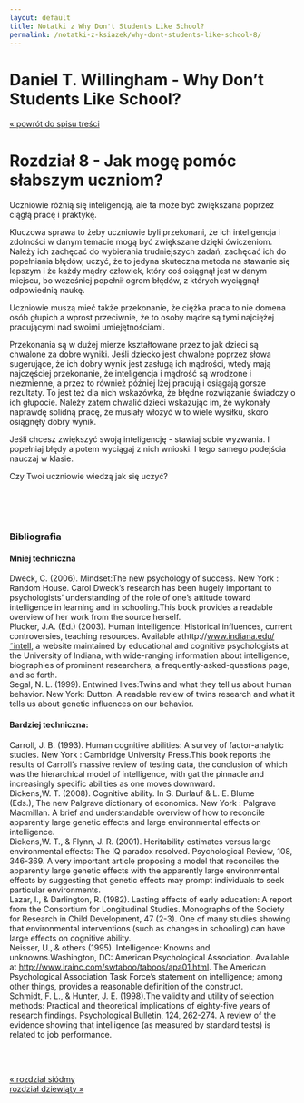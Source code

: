 ```yaml
---
layout: default
title: Notatki z Why Don't Students Like School?
permalink: /notatki-z-ksiazek/why-dont-students-like-school-8/
---
```


# Daniel T. Willingham - Why Don’t Students Like School?
<a href="/notatki-z-ksiazek/why-dont-students-like-school/">« powrót do spisu treści</a>
<br>

# Rozdział 8 - Jak mogę pomóc słabszym uczniom?

Uczniowie różnią się inteligencją, ale ta może być zwiększana poprzez ciągłą pracę i praktykę.

Kluczowa sprawa to żeby uczniowie byli przekonani, że ich inteligencja i zdolności w danym temacie mogą być zwiększane dzięki ćwiczeniom. Należy ich zachęcać do wybierania trudniejszych zadań, zachęcać ich do popełniania błędów, uczyć, że to jedyna skuteczna metoda na stawanie się lepszym i że każdy mądry człowiek, który coś osiągnął jest w danym miejscu, bo wcześniej popełnił ogrom błędów, z których wyciągnął odpowiednią naukę.

Uczniowie muszą mieć także przekonanie, że ciężka praca to nie domena osób głupich a wprost przeciwnie, że to osoby mądre są tymi najciężej pracującymi nad swoimi umiejętnościami.

Przekonania są w dużej mierze kształtowane przez to jak dzieci są chwalone za dobre wyniki. Jeśli dziecko jest chwalone poprzez słowa sugerujące, że ich dobry wynik jest zasługą ich mądrości, wtedy mają najczęściej przekonanie, że inteligencja i mądrość są wrodzone i niezmienne, a przez to również później lżej pracują i osiągają gorsze rezultaty. To jest też dla nich wskazówka, że błędne rozwiązanie świadczy o ich głupocie. Należy zatem chwalić dzieci wskazując im, że wykonały naprawdę solidną pracę, że musiały włozyć w to wiele wysiłku, skoro osiągnęły dobry wynik.

Jeśli chcesz zwiększyć swoją inteligencję - stawiaj sobie wyzwania. I popełniaj błędy a potem wyciągaj z nich wnioski. I tego samego podejścia nauczaj w klasie.

Czy Twoi uczniowie wiedzą jak się uczyć?


<br><br><br>

### Bibliografia

#### Mniej techniczna<br>
Dweck, C. (2006). Mindset:The new psychology of success. New York : Random House. Carol Dweck’s research has been hugely important to psychologists’ understanding of the role of one’s attitude toward intelligence in learning and in schooling.This book provides a readable overview of her work from the source herself.<br>
Plucker, J.A. (Ed.) (2003). Human intelligence: Historical influences, current controversies, teaching resources. Available athttp://www.indiana.edu/˜intell, a website maintained by educational and cognitive psychologists at the University of Indiana, with wide-ranging information about intelligence, biographies of prominent researchers, a frequently-asked-questions page, and so forth.<br>
Segal, N. L. (1999). Entwined lives:Twins and what they tell us about human behavior. New York: Dutton. A readable review of twins research and what it tells us about genetic influences on our behavior.




#### Bardziej techniczna:<br>
Carroll, J. B. (1993). Human cognitive abilities: A survey of factor-analytic studies. New York : Cambridge University Press.This book reports the results of Carroll’s massive review of testing data, the conclusion of which was the hierarchical model of intelligence, with gat the pinnacle and increasingly specific abilities as one moves downward.<br>
Dickens,W. T. (2008). Cognitive ability. In S. Durlauf & L. E. Blume (Eds.), The new Palgrave dictionary of economics. New York : Palgrave Macmillan. A brief and understandable overview of how to reconcile apparently large genetic effects and large environmental effects on intelligence.<br>
Dickens,W. T., & Flynn, J. R. (2001). Heritability estimates versus large environmental effects: The IQ paradox resolved. Psychological Review, 108, 346-369. A very important article proposing a model that reconciles the apparently large genetic effects with the apparently large environmental effects by suggesting that genetic effects may prompt individuals to seek particular environments.<br>
Lazar, I., & Darlington, R. (1982). Lasting effects of early education: A report from the Consortium for Longitudinal Studies. Monographs of the Society for Research in Child Development, 47 (2-3). One of many studies showing that environmental interventions (such as changes in schooling) can have large effects on cognitive ability.<br>
Neisser, U., & others (1995). Intelligence: Knowns and unknowns.Washington, DC: American Psychological Association. Available at http://www.lrainc.com/swtaboo/taboos/apa01.html. The American Psychological Association Task Force’s statement on intelligence; among other things, provides a reasonable definition of the construct.<br>
Schmidt, F. L., & Hunter, J. E. (1998).The validity and utility of selection methods: Practical and theoretical implications of eighty-five years of research findings. Psychological Bulletin, 124, 262-274. A review of the evidence showing that intelligence (as measured by standard tests) is related to job performance.



<br><br>

<div>
  <div class="col-sm-6">
    <a href="/notatki-z-ksiazek/why-dont-students-like-school-7/">« rozdział siódmy</a>
  </div>
  <div class="col-sm-6">
    <a href="/notatki-z-ksiazek/why-dont-students-like-school-9/">rozdział dziewiąty »</a>
  </div>
</div>
